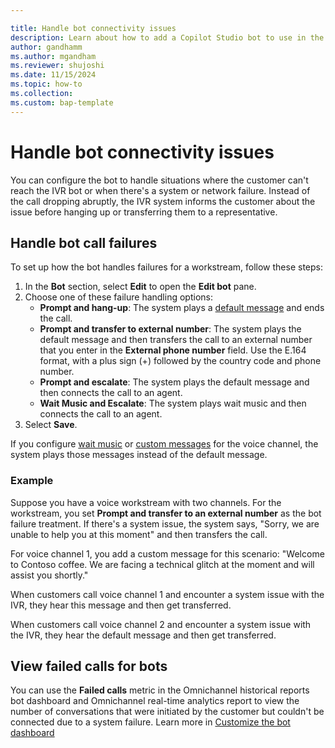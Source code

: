 ```yaml
---

title: Handle bot connectivity issues
description: Learn about how to add a Copilot Studio bot to use in the voice channel in Omnichannel for Customer Service.
author: gandhamm
ms.author: mgandham
ms.reviewer: shujoshi
ms.date: 11/15/2024
ms.topic: how-to
ms.collection:
ms.custom: bap-template
---
```


# Handle bot connectivity issues

You can configure the bot to handle situations where the customer can't reach the IVR bot or when there's a system or network failure. Instead of the call dropping abruptly, the IVR system informs the customer about the issue before hanging up or transferring them to a representative.

## Handle bot call failures

To set up how the bot handles failures for a workstream, follow these steps:

1. In the **Bot** section, select **Edit** to open the **Edit bot** pane. 
1. Choose one of these failure handling options:
    - **Prompt and hang-up**: The system plays a [default message](/dynamics365/customer-service/administer/configure-automated-message#preconfigured-automated-message-triggers) and ends the call.
    - **Prompt and transfer to external number**: The system plays the default message and then transfers the call to an external number that you enter in the **External phone number** field. Use the E.164 format, with a plus sign (+) followed by the country code and phone number.
    - **Prompt and escalate**: The system plays the default message and then connects the call to an agent.
    - **Wait Music and Escalate**: The system plays wait music and then connects the call to an agent.
1.  Select **Save**. 

If you configure [wait music](/dynamics365/customer-service/administer/voice-channel-music#add-hold-and-wait-music-to-the-workstream?context=/dynamics365/contact-center/context/administer-context) or [custom messages](/dynamics365/customer-service/administer/configure-automated-message?context=/dynamics365/contact-center/context/administer-context) for the voice channel, the system plays those messages instead of the default message.

### Example

Suppose you have a voice workstream with two channels. For the workstream, you set **Prompt and transfer to an external number** as the bot failure treatment. If there's a system issue, the system says, "Sorry, we are unable to help you at this moment" and then transfers the call.

For voice channel 1, you add a custom message for this scenario: "Welcome to Contoso coffee. We are facing a technical glitch at the moment and will assist you shortly." 

When customers call voice channel 1 and encounter a system issue with the IVR, they hear this message and then get transferred.

When customers call voice channel 2 and encounter a system issue with the IVR, they hear the default message and then get transferred.

## View failed calls for bots

You can use the **Failed calls** metric in the Omnichannel historical reports bot dashboard and Omnichannel real-time analytics report to view the number of conversations that were initiated by the customer but couldn't be connected due to a system failure. Learn more in [Customize the bot dashboard](../use/customize-agent-dashboard.md)